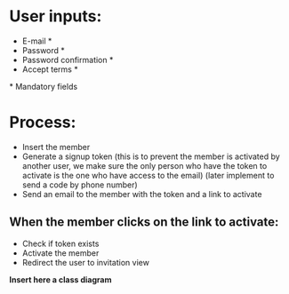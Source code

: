 # User inputs:
* E-mail *
* Password *
* Password confirmation *
* Accept terms *

\* Mandatory fields

# Process:
* Insert the member
* Generate a signup token (this is to prevent the member is activated by another user, we make sure the only person who have the token to activate is the one who have access to the email) (later implement to send a code by phone number)
* Send an email to the member with the token and a link to activate
 
 ## When the member clicks on the link to activate:
 * Check if token exists
 * Activate the member
 * Redirect the user to invitation view

**Insert here a class diagram**